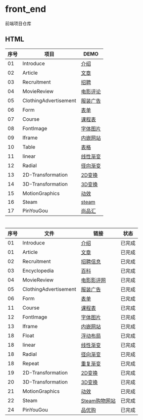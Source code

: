 # front_end
前端项目仓库

## HTML


| 序号 | 项目                  | DEMO                                                                                                                     | 
| ---- | --------------------- | ------------------------------------------------------------------------------------------------------------------------ | 
| 01   | Introduce             | [介绍](https://dingjm.top/HTML/Introduce/)       |
| 02   | Article             | [文章](https://dingjm.top/HTML/Article/)       |
| 03   | Recruitment             | [招聘](https://dingjm.top/HTML/Recruitment/)       |
| 04   | MovieReview             | [电影评论](https://dingjm.top/HTML/MovieReview/)       |
| 05   | ClothingAdvertisement             | [服装广告](https://dingjm.top/HTML/ClothingAdvertisement/)       |
| 06   | Form             | [表单](https://dingjm.top/HTML/Form/)       |
| 07   | Course             | [课程表](https://dingjm.top/HTML/Course/)       |
| 08   | FontImage             | [字体图片](https://dingjm.top/HTML/FontImage/)       |
| 09   | Iframe             | [内嵌网站](https://dingjm.top/HTML/Iframe/)       |
| 10   | Table             | [表格](https://dingjm.top/HTML/Table/)       |
| 11   | Iinear             | [线性渐变](https://dingjm.top/HTML/Iinear/)       |
| 12   | Radial             | [径向渐变](https://dingjm.top/HTML/Radial/)       |
| 13   | 2D-Transformation             | [2D变换](https://dingjm.top/HTML/2D-Transformation/)       |
| 14   | 3D-Transformation             | [3D变换](https://dingjm.top/HTML/3D-Transformation/)       |
| 15   | MotionGraphics             | [动效](https://dingjm.top/HTML/MotionGraphics/)       |
| 16   | Steam             | [steam](https://dingjm.top/HTML/Steam/)       |
| 17   | PinYouGou             | [尚品汇](https://dingjm.top/HTML/PinYouGou/)       |











# 

| 序号 | 文件                  | 链接                                                         | 状态   |
| ---- | --------------------- | ------------------------------------------------------------ | ------ |
| 01   | Introduce             | [介绍](https://htmlpreview.github.io/?https://raw.githubusercontent.com/0science/HTML/master/Introduce/index.html) | 已完成 |
| 01   | Article               | [文章](https://htmlpreview.github.io/?https://raw.githubusercontent.com/0science/HTML/master/IntArticleroduce/index.html) | 已完成 |
| 02   | Recruitment           | [招聘信息](https://htmlpreview.github.io/?https://raw.githubusercontent.com/0science/HTML/master/Recruitment/index.html) | 已完成 |
| 03   | Encyclopedia          | [百科](https://htmlpreview.github.io/?https://raw.githubusercontent.com/0science/HTML/master/Encyclopedia/index.html) | 已完成 |
| 04   | MovieReview           | [电影影评网](https://htmlpreview.github.io/?https://raw.githubusercontent.com/0science/HTML/master/MovieReview/index.html) | 已完成 |
| 05   | ClothingAdvertisement | [服装广告](https://htmlpreview.github.io/?https://raw.githubusercontent.com/0science/HTML/master/ClothingAdvertisement/index.html) | 已完成 |
| 06   | Form                  | [表单](https://htmlpreview.github.io/?https://raw.githubusercontent.com/0science/HTML/master/Form/index.html) | 已完成 |
| 11   | Course                | [课程表](https://htmlpreview.github.io/?https://raw.githubusercontent.com/0science/HTML/master/Course/index.html) | 已完成 |
| 12   | FontImage             | [字体图片](https://htmlpreview.github.io/?https://raw.githubusercontent.com/0science/HTML/master/FontImage/index.html) | 已完成 |
| 13   | Iframe                | [内嵌网站](https://htmlpreview.github.io/?https://raw.githubusercontent.com/0science/HTML/master/Iframe/index.html) | 已完成 |
| 18   | Float                 | [浮动布局](https://htmlpreview.github.io/?https://raw.githubusercontent.com/0science/HTML/master/Float/index.html) | 已完成 |
| 18   | Iinear                | [线性渐变](https://htmlpreview.github.io/?https://raw.githubusercontent.com/0science/HTML/master/Iinear/index.html) | 已完成 |
| 18   | Radial                | [径向渐变](https://htmlpreview.github.io/?https://raw.githubusercontent.com/0science/HTML/master/Radial/index.html) | 已完成 |
| 18   | Repeat                | [重复渐变](https://htmlpreview.github.io/?https://raw.githubusercontent.com/0science/HTML/master/Repeat/index.html) | 已完成 |
| 19   | 2D-Transformation     | [2D变换](https://htmlpreview.github.io/?https://raw.githubusercontent.com/0science/HTML/master/2D-Transformation/index.html) | 已完成 |
| 20   | 3D-Transformation     | [3D变换](https://htmlpreview.github.io/?https://raw.githubusercontent.com/0science/HTML/master/3D-Transformation/index.html) | 已完成 |
| 21   | MotionGraphics        | [动效](https://htmlpreview.github.io/?https://raw.githubusercontent.com/0science/HTML/master/MotionGraphics/index.html) | 已完成 |
| 22   | Steam                 | [Steam购物网站](https://htmlpreview.github.io/?https://raw.githubusercontent.com/0science/HTML/master/Steam/index.html) | 已完成 |
| 24   | PinYouGou             | [品优购](https://htmlpreview.github.io/?https://raw.githubusercontent.com/0science/HTML/master/PinYouGou/index.html) | 已完成 |